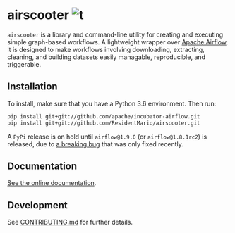 # airscooter ![t](https://img.shields.io/badge/status-alpha-red.svg)

`airscooter` is a library and command-line utility for creating and executing simple graph-based workflows. A 
lightweight wrapper over [Apache Airflow](https://github.com/apache/incubator-airflow), it is designed 
to make workflows involving downloading, extracting, cleaning, and building datasets easily managable, 
reproducible, and triggerable.

## Installation

To install, make sure that you have a Python 3.6 environment. Then run:

```bash
pip install git+git://github.com/apache/incubator-airflow.git
pip install git+git://github.com/ResidentMario/airscooter.git
```

A `PyPi` release is on hold until `airflow@1.9.0` (or `airflow@1.8.1rc2`) is released, due to [a breaking bug](https://issues.apache.org/jira/browse/AIRFLOW-1165) that was only fixed recently.

## Documentation

[See the online documentation](https://residentmario.github.io/airscooter/index.html).

## Development

See [CONTRIBUTING.md](CONTRIBUTING.md) for further details.
